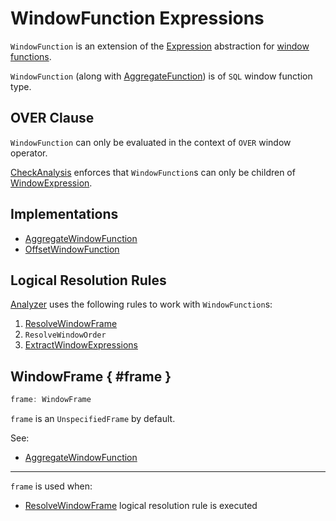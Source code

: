 # WindowFunction Expressions

`WindowFunction` is an extension of the [Expression](Expression.md) abstraction for [window functions](#implementations).

`WindowFunction` (along with [AggregateFunction](AggregateFunction.md)) is of `SQL` window function type.

## OVER Clause

`WindowFunction` can only be evaluated in the context of `OVER` window operator.

[CheckAnalysis](../CheckAnalysis.md) enforces that `WindowFunction`s can only be children of [WindowExpression](WindowExpression.md).

## Implementations

* [AggregateWindowFunction](AggregateWindowFunction.md)
* [OffsetWindowFunction](OffsetWindowFunction.md)

## Logical Resolution Rules

[Analyzer](../Analyzer.md) uses the following rules to work with `WindowFunction`s:

1. [ResolveWindowFrame](../logical-analysis-rules/ResolveWindowFrame.md)
1. `ResolveWindowOrder`
1. [ExtractWindowExpressions](../logical-analysis-rules/ExtractWindowExpressions.md)

## WindowFrame { #frame }

```scala
frame: WindowFrame
```

`frame` is an `UnspecifiedFrame` by default.

See:

* [AggregateWindowFunction](AggregateWindowFunction.md#frame)

---

`frame` is used when:

* [ResolveWindowFrame](../logical-analysis-rules/ResolveWindowFrame.md) logical resolution rule is executed
